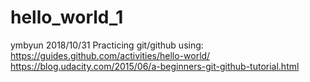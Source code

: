 # hello_world_1

ymbyun 2018/10/31
Practicing git/github using:
https://guides.github.com/activities/hello-world/
https://blog.udacity.com/2015/06/a-beginners-git-github-tutorial.html
